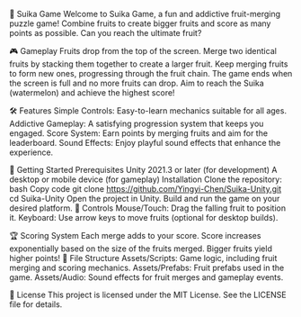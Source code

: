 🍉 Suika Game
Welcome to Suika Game, a fun and addictive fruit-merging puzzle game! Combine fruits to create bigger fruits and score as many points as possible. Can you reach the ultimate fruit?

🎮 Gameplay
Fruits drop from the top of the screen.
Merge two identical fruits by stacking them together to create a larger fruit.
Keep merging fruits to form new ones, progressing through the fruit chain.
The game ends when the screen is full and no more fruits can drop.
Aim to reach the Suika (watermelon) and achieve the highest score!


🛠️ Features
Simple Controls: Easy-to-learn mechanics suitable for all ages.
Addictive Gameplay: A satisfying progression system that keeps you engaged.
Score System: Earn points by merging fruits and aim for the leaderboard.
Sound Effects: Enjoy playful sound effects that enhance the experience.


🚀 Getting Started
Prerequisites
Unity 2021.3 or later (for development)
A desktop or mobile device (for gameplay)
Installation
Clone the repository:
bash
Copy code
git clone https://github.com/Yingyi-Chen/Suika-Unity.git
cd Suika-Unity
Open the project in Unity.
Build and run the game on your desired platform.
🔧 Controls
Mouse/Touch: Drag the falling fruit to position it.
Keyboard: Use arrow keys to move fruits (optional for desktop builds).


🏆 Scoring System
Each merge adds to your score.
Score increases exponentially based on the size of the fruits merged.
Bigger fruits yield higher points!
📂 File Structure
Assets/Scripts: Game logic, including fruit merging and scoring mechanics.
Assets/Prefabs: Fruit prefabs used in the game.
Assets/Audio: Sound effects for fruit merges and gameplay events.

📜 License
This project is licensed under the MIT License. See the LICENSE file for details.











